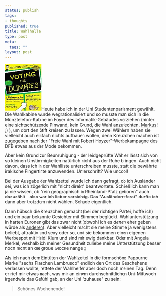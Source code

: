 ```yaml
--- 
status: publish
tags: 
- thoughts
published: true
title: Wahlhalla
type: post
meta: 
  tags: ""
layout: post
---
```

<img src="/media/wp/thumb-050209voting.jpg" alt="Voting for Dummies" class="alignright border" />Heute habe ich in der Uni Studentenparlament gewählt. Die Wahlkabine wurde wegrationalisiert und so musste man sich in die Münztelefon-Kabine im Foyer des Informatik-Gebäudes verziehen (hinter eine sichtschützende Pinwand, kein Grund, die Wahl anzufechten, <a href="http://www.markus-bekk.de">Markus</a>! ;) ), um dort den Stift kreisen zu lassen. Wegen zwei Wählern haben sie vielleicht auch einfach nichts aufbauen wollen, denn Kreuzchen machen ist zugegeben nach der "Freie Wahl mit Robert Hoyzer"-Werbekampagne des DFB etwas aus der Mode gekommen.

Aber kein Grund zur Beunruhigung - der leidgeprüfte Wähler lässt sich von so kleinen Unstimmigkeiten natürlich nicht aus der Ruhe bringen. Auch nicht davon, dass ich in der Wahlliste unterschreiben musste, statt die bewährte irakische Fingertinte anzuwenden. Unterschrift? Wie uncool!

<!--more-->
Bei der Ausgabe der Wahlzettel wurde ich dann gefragt, ob ich Ausländer sei, was ich zögerlich mit "nicht direkt" beantwortete. Schließlich kann man ja nie wissen, ob "rein geographisch in Rheinland-Pfalz geboren" auch dazuzählt - also war ich lieber vorsichtig. Das "Ausländerreferat" durfte ich dann aber trotzdem nicht wählen. Schade eigentlich.

Dann hübsch die Kreuzchen gemacht (bei der richtigen Partei, hoffe ich) und ein paar bekannte Gesichter mit Stimmen beglückt. Wahlunterstützung in harten Euronen gibt das zwar nicht (obwohl ich es <em>denen</em> eher geben würde als <a href="http://www.reuters.de/newsPackageArticle.jhtml?type=politicsNews&storyID=668240&section=news">anderen</a>). Aber vielleicht macht sie meine Stimme ja wenigstens beliebt, attraktiv und sexy oder so, und sie bekommen einen eigenen Werbespot mit Heidi Klum und sind mir ewig dankbar. Oder mit Angela Merkel, weshalb ich meiner Gesundheit zuliebe meine Unterstützung besser noch nicht an die große Glocke hänge ;)

Als ich nach dem Eintüten der Wahlzettel in die formschöne Pappurne Marke "sechs Flaschen Lambrusco" endlich den Ort des Geschehens verlassen wollte, rettete der Wahlhelfer aber doch noch meinen Tag. Denn er rief mir etwas nach, was mir an einem durchschnittlichen Uni-Mittwoch irgendwie das Gefühl gab, an der Uni "zuhause" zu sein:
<blockquote>Schönes Wochenende!</blockquote>
